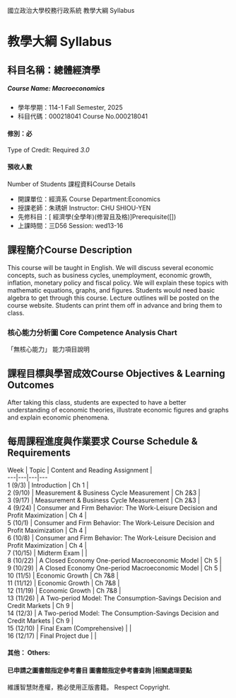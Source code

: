 國立政治大學校務行政系統 教學大綱 Syllabus
# 教學大綱 Syllabus
##  科目名稱：總體經濟學 
#####  Course Name: Macroeconomics
  * 學年學期：114-1 Fall Semester, 2025 
  * 科目代碼：000218041 Course No.000218041
#### 修別：必
Type of Credit: Required 
_3.0_
#### 預收人數
Number of Students
課程資料Course Details
  * 開課單位：經濟系 Course Department:Economics 
  * 授課老師：朱琇妍 Instructor: CHU SHIOU-YEN 
  * 先修科目：[ 經濟學(全學年)(修習且及格)]Prerequisite([])
  * 上課時間：三D56 Session: wed13-16
##  課程簡介Course Description
This course will be taught in English. We will discuss several economic concepts, such as business cycles, unemployment, economic growth, inflation, monetary policy and fiscal policy. We will explain these topics with mathematic equations, graphs, and figures. Students would need basic algebra to get through this course. Lecture outlines will be posted on the course website. Students can print them off in advance and bring them to class. 
###  核心能力分析圖 Core Competence Analysis Chart
「無核心能力」 
能力項目說明
##  課程目標與學習成效Course Objectives & Learning Outcomes 
After taking this class, students are expected to have a better understanding of economic theories, illustrate economic figures and graphs and explain economic phenomena.
##  每周課程進度與作業要求 Course Schedule & Requirements
Week |  Topic |  Content and Reading Assignment |   
---|---|---|---  
1 (9/3) |  Introduction |  Ch 1 |   
2 (9/10) |  Measurement & Business Cycle Measurement |  Ch 2&3 |   
3 (9/17) |  Measurement & Business Cycle Measurement |  Ch 2&3 |   
4 (9/24) |  Consumer and Firm Behavior: The Work-Leisure Decision and Profit Maximization |  Ch 4 |   
5 (10/1) |  Consumer and Firm Behavior: The Work-Leisure Decision and Profit Maximization |  Ch 4 |   
6 (10/8) |  Consumer and Firm Behavior: The Work-Leisure Decision and Profit Maximization |  Ch 4 |   
7 (10/15) |  Midterm Exam |  |   
8 (10/22) |  A Closed Economy One-period Macroeconomic Model |  Ch 5 |   
9 (10/29) |  A Closed Economy One-period Macroeconomic Model |  Ch 5 |   
10 (11/5) |  Economic Growth  |  Ch 7&8 |   
11 (11/12) |  Economic Growth  |  Ch 7&8 |   
12 (11/19) |  Economic Growth  |  Ch 7&8 |   
13 (11/26) |  A Two-period Model: The Consumption-Savings Decision and Credit Markets |  Ch 9 |   
14 (12/3) |  A Two-period Model: The Consumption-Savings Decision and Credit Markets |  Ch 9 |   
15 (12/10) |  Final Exam (Comprehensive) |  |   
16 (12/17) |  Final Project due |  |   
####  其他： Others:
####  已申請之圖書館指定參考書目  圖書館指定參考書查詢 |相關處理要點
維護智慧財產權，務必使用正版書籍。 Respect Copyright.